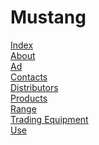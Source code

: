 # Mustang

<a href="https://darker-than-black.github.io/Mustang/index.html">Index</a>
<br />
<a href="https://darker-than-black.github.io/Mustang/about.html">About</a>
<br />
<a href="https://darker-than-black.github.io/Mustang/ad.html">Ad</a>
<br />
<a href="https://darker-than-black.github.io/Mustang/contacts.html">Contacts</a>
<br />
<a href="https://darker-than-black.github.io/Mustang/for_distributors.html">Distributors</a>
<br />
<a href="https://darker-than-black.github.io/Mustang/products.html">Products</a>
<br />
<a href="https://darker-than-black.github.io/Mustang/range.html">Range</a>
<br />
<a href="https://darker-than-black.github.io/Mustang/trading_equipment.html">Trading Equipment</a>
<br />
<a href="https://darker-than-black.github.io/Mustang/use.html">Use</a>
